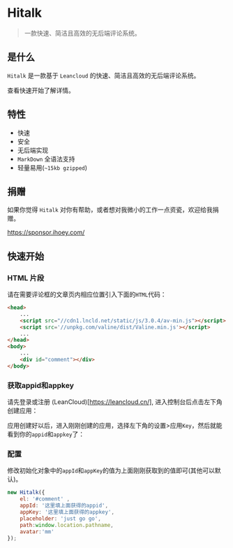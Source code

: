 # Hitalk

> 一款快速、简洁且高效的无后端评论系统。  


## 是什么

`Hitalk` 是一款基于 `Leancloud` 的快速、简洁且高效的无后端评论系统。

查看快速开始了解详情。

## 特性

- 快速
- 安全
- 无后端实现
- `MarkDown` 全语法支持
- 轻量易用(`~15kb gzipped`)

## 捐赠

如果你觉得 `Hitalk` 对你有帮助，或者想对我微小的工作一点资瓷，欢迎给我捐赠。

https://sponsor.ihoey.com/

## 快速开始

### HTML 片段

请在需要评论框的文章页内相应位置引入下面的`HTML`代码：

```html
<head>
    ...
    <script src="//cdn1.lncld.net/static/js/3.0.4/av-min.js"></script>
    <script src='//unpkg.com/valine/dist/Valine.min.js'></script>
    ...
</head>
<body>
    ...
    <div id="comment"></div>
</body>
```

### 获取appid和appkey

请先登录或注册 (LeanCloud)[https://leancloud.cn/], 进入控制台后点击左下角创建应用：

应用创建好以后，进入刚刚创建的应用，选择左下角的设置>应用`Key`，然后就能看到你的`appid`和`appkey`了：


### 配置

修改初始化对象中的`appId`和`appKey`的值为上面刚刚获取到的值即可(其他可以默认)。

```js
new Hitalk({
    el: '#comment' ,
    appId: '这里填上面获得的appid',
    appKey: '这里填上面获得的appkey',
    placeholder: 'just go go',
    path:window.location.pathname, 
    avatar:'mm' 
});

```
